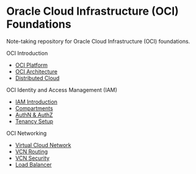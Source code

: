 # Oracle Cloud Infrastructure (OCI) Foundations

Note-taking repository for Oracle Cloud Infrastructure (OCI) foundations.

OCI Introduction

- [OCI Platform](/docs/oci_platform.md)
- [OCI Architecture](/docs/oci_architecture.md)
- [Distributed Cloud](/docs/distributed_cloud.md)

OCI Identity and Access Management (IAM)

- [IAM Introduction](/docs/iam_introduction.md)
- [Compartments](/docs/compartments.md)
- [AuthN & AuthZ](/docs/authn_and_authz.md)
- [Tenancy Setup](/docs/tenancy_setup.md)

OCI Networking

- [Virtual Cloud Network](/docs/virtual_cloud_network.md)
- [VCN Routing](/docs/vcn_routing.md)
- [VCN Security](/docs/vcn_security.md)
- [Load Balancer](/docs/load_balancer.md)